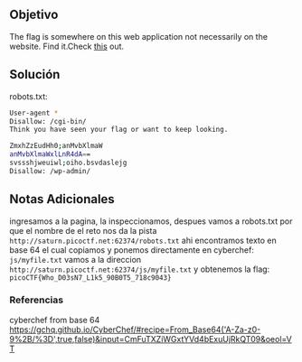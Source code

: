 ## Objetivo
The flag is somewhere on this web application not necessarily on the website. Find it.Check [this](http://saturn.picoctf.net:62374/) out.
## Solución
robots.txt:
```bash
User-agent *
Disallow: /cgi-bin/
Think you have seen your flag or want to keep looking.

ZmxhZzEudHh0;anMvbXlmaW
anMvbXlmaWxlLnR4dA==
svssshjweuiwl;oiho.bsvdaslejg
Disallow: /wp-admin/
```
## Notas Adicionales
ingresamos a la pagina, la inspeccionamos, despues vamos a robots.txt por que el nombre de el reto nos da la pista `http://saturn.picoctf.net:62374/robots.txt`
ahi encontramos texto en base 64 el cual copiamos y ponemos directamente en cyberchef:
`js/myfile.txt`
vamos a la direccion `http://saturn.picoctf.net:62374/js/myfile.txt`
y obtenemos la flag:
`picoCTF{Who_D03sN7_L1k5_90B0T5_718c9043}`
### Referencias
cyberchef from base 64
https://gchq.github.io/CyberChef/#recipe=From_Base64('A-Za-z0-9%2B/%3D',true,false)&input=CmFuTXZiWGxtYVd4bExuUjRkQT09&oeol=VT